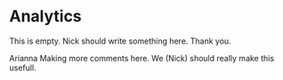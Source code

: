 # Analytics

This is empty. Nick should write something here. Thank you.


Arianna Making more comments here. We (Nick) should really make this usefull.
